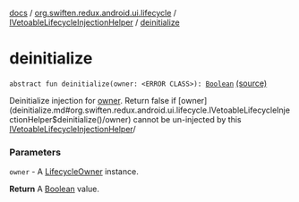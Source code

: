 [docs](../../index.md) / [org.swiften.redux.android.ui.lifecycle](../index.md) / [IVetoableLifecycleInjectionHelper](index.md) / [deinitialize](./deinitialize.md)

# deinitialize

`abstract fun deinitialize(owner: <ERROR CLASS>): `[`Boolean`](https://kotlinlang.org/api/latest/jvm/stdlib/kotlin/-boolean/index.html) [(source)](https://github.com/protoman92/KotlinRedux/tree/master/android\android-lifecycle\src\main\java/org/swiften/redux/android/ui/lifecycle/LifecycleInjector.kt#L57)

Deinitialize injection for [owner](deinitialize.md#org.swiften.redux.android.ui.lifecycle.IVetoableLifecycleInjectionHelper$deinitialize()/owner). Return false if [owner](deinitialize.md#org.swiften.redux.android.ui.lifecycle.IVetoableLifecycleInjectionHelper$deinitialize()/owner) cannot be un-injected by this
[IVetoableLifecycleInjectionHelper](index.md)/

### Parameters

`owner` - A [LifecycleOwner](#) instance.

**Return**
A [Boolean](https://kotlinlang.org/api/latest/jvm/stdlib/kotlin/-boolean/index.html) value.

